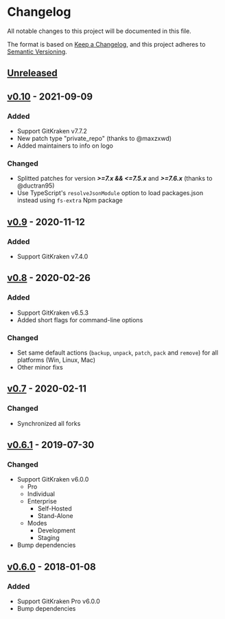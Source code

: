 # Changelog
All notable changes to this project will be documented in this file.

The format is based on [Keep a Changelog](https://keepachangelog.com/en/1.0.0/),
and this project adheres to [Semantic Versioning](https://semver.org/spec/v2.0.0.html).

## [Unreleased]

## [v0.10] - 2021-09-09
### Added
- Support GitKraken v7.7.2
- New patch type "private_repo" (thanks to @maxzxwd)
- Added maintainers to info on logo

### Changed
- Splitted patches for version ***>=7.x && <=7.5.x*** and ***>=7.6.x*** (thanks to @ductran95)
- Use TypeScript's `resolveJsonModule` option to load packages.json instead using `fs-extra` Npm package

## [v0.9] - 2020-11-12
### Added
- Support GitKraken v7.4.0

## [v0.8] - 2020-02-26
### Added
- Support GitKraken v6.5.3
- Added short flags for command-line options

### Changed
- Set same default actions (`backup`, `unpack`, `patch`, `pack` and `remove`) for all platforms (Win, Linux, Mac)
- Other minor fixs

## [v0.7] - 2020-02-11
### Changed
- Synchronized all forks

## [v0.6.1] - 2019-07-30
### Changed
- Support GitKraken v6.0.0
  - Pro
  - Individual
  - Enterprise
    - Self-Hosted
    - Stand-Alone
  - Modes
    - Development
    - Staging
- Bump dependencies

## [v0.6.0] - 2018-01-08
### Added
- Support GitKraken Pro v6.0.0
- Bump dependencies

[Unreleased]: https://github.com/BoGnY/GitCracken/compare/v0.10...HEAD
[v0.10]: https://github.com/BoGnY/GitCracken/compare/v0.9...v0.10
[v0.9]: https://github.com/BoGnY/GitCracken/compare/v0.8...v0.9
[v0.8]: https://github.com/BoGnY/GitCracken/compare/v0.7...v0.8
[v0.7]: https://github.com/BoGnY/GitCracken/compare/v0.6.1...v0.7
[v0.6.1]: https://github.com/BoGnY/GitCracken/compare/v0.6.0...v0.6.1
[v0.6.0]: https://github.com/BoGnY/GitCracken/releases/tag/v0.6.0
